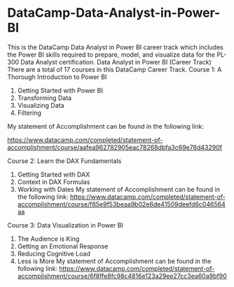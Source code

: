 # DataCamp-Data-Analyst-in-Power-BI
This is the DataCamp Data Analyst in Power BI career track which includes the Power BI skills required to prepare, model, and visualize data for the PL-300 Data Analyst certification.
                                                                        Data Analyst in Power BI (Career Track)
There are a total of 17 courses in this DataCamp Career Track. 
Course 1: A Thorough Introduction to Power BI
1. Getting Started with Power BI
2. Transforming Data
3. Visualizing Data
4. Filtering

My statement of Accomplishment can be found in the following link:

https://www.datacamp.com/completed/statement-of-accomplishment/course/aafea962782905eac78268dbfa3c69e78d43290f

Course 2: Learn the DAX Fundamentals
1. Getting Started with DAX
2. Context in DAX Formulas
3. Working with Dates
My statement of Accomplishment can be found in the following link:
https://www.datacamp.com/completed/statement-of-accomplishment/course/f85e9f53beaa9b02e6de41509deefd6c046564aa

Course 3: Data Visualization in Power BI
1. The Audience is King
2. Getting an Emotional Response
3. Reducing Cognitive Load
4. Less is More
My statement of Accomplishment can be found in the following link:
https://www.datacamp.com/completed/statement-of-accomplishment/course/6f8ffe8fc98c4816e123a29ee27cc3ea60a9bf90
